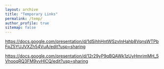 ```yaml
---
layout: archive
title: "Temporary Links"
permalink: /temp/
author_profile: true
sitemap: false
---
```


https://docs.google.com/presentation/d/1dSihhHntWSzvlnHahb8VqnsWTPbFpZ5YUJVXZh54VuA/edit?usp=sharing

https://docs.google.com/presentation/d/12r29yP9qBQAWk1zUyHmrimMH_5VhooqRQ3FM9vvHlCQ/edit?usp=sharing

